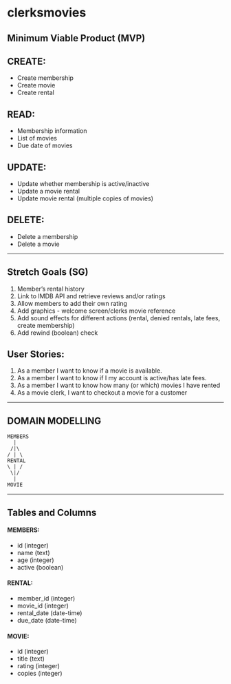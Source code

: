 # clerksmovies

## Minimum Viable Product (MVP)

CREATE:
------
* Create membership
* Create movie	
* Create rental

READ:
----
* Membership information
* List of movies
* Due date of movies

UPDATE:	
------
* Update whether membership is active/inactive 
* Update a movie rental 
* Update movie rental (multiple copies of movies)
		
DELETE:	
------
* Delete a membership
* Delete a movie

---

## Stretch Goals (SG)

1.	Member’s rental history
2.	Link to IMDB API and retrieve reviews and/or ratings
3.	Allow members to add their own rating
4.	Add graphics - welcome screen/clerks movie reference
5.	Add sound effects for different actions (rental, denied rentals, late fees, create membership)
6.  Add rewind (boolean) check

User Stories:
------------
1. 	As a member I want to know if a movie is available.
2. 	As a member I want to know if I my account is active/has late fees.
3. 	As a member I want to know how many (or which) movies I have rented
4.	As a movie clerk, I want to checkout a movie for a customer

---

## DOMAIN MODELLING
```
MEMBERS
  |
 /|\
/ | \
RENTAL 
\ | /
 \|/
  |
MOVIE
```
---
## Tables and Columns

#### MEMBERS:
* id (integer) 
* name (text)
* age (integer)
* active (boolean)

#### RENTAL:
* member_id (integer)
* movie_id (integer)
* rental_date (date-time)
* due_date (date-time)

#### MOVIE:
* id (integer)
* title (text)
* rating (integer)
* copies (integer)
